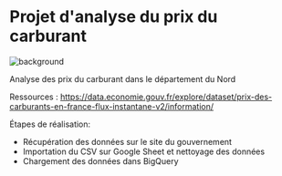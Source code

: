 # Projet d'analyse du prix du carburant
![background](https://github.com/user-attachments/assets/09ac6969-8e78-4910-a7cd-1d8fcd8d2f65)

Analyse des prix du carburant dans le département du Nord

Ressources :
https://data.economie.gouv.fr/explore/dataset/prix-des-carburants-en-france-flux-instantane-v2/information/

Étapes de réalisation:
- Récupération des données sur le site du gouvernement
- Importation du CSV sur Google Sheet et nettoyage des données
- Chargement des données dans BigQuery
